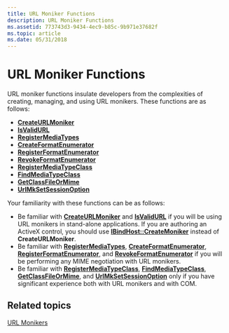 ```yaml
---
title: URL Moniker Functions
description: URL Moniker Functions
ms.assetid: 773743d3-9434-4ec9-b85c-9b971e37682f
ms.topic: article
ms.date: 05/31/2018
---
```


# URL Moniker Functions

URL moniker functions insulate developers from the complexities of creating, managing, and using URL monikers. These functions are as follows:

-   [**CreateURLMoniker**](https://msdn.microsoft.com/library/ms775102(v=VS.85).aspx)
-   [**IsValidURL**](https://msdn.microsoft.com/library/ms775112(v=VS.85).aspx)
-   [**RegisterMediaTypes**](https://msdn.microsoft.com/library/ms775118(v=VS.85).aspx)
-   [**CreateFormatEnumerator**](/windows/desktop/api/Urlmon/nf-urlmon-createformatenumerator)
-   [**RegisterFormatEnumerator**](https://msdn.microsoft.com/library/ms775116(v=VS.85).aspx)
-   [**RevokeFormatEnumerator**](https://msdn.microsoft.com/library/ms775121(v=VS.85).aspx)
-   [**RegisterMediaTypeClass**](https://msdn.microsoft.com/library/ms775117(v=VS.85).aspx)
-   [**FindMediaTypeClass**](https://msdn.microsoft.com/library/ms775106(v=VS.85).aspx)
-   [**GetClassFileOrMime**](https://msdn.microsoft.com/library/ms775108(v=VS.85).aspx)
-   [**UrlMkSetSessionOption**](https://msdn.microsoft.com/library/ms775125(v=VS.85).aspx)

Your familiarity with these functions can be as follows:

-   Be familiar with [**CreateURLMoniker**](https://msdn.microsoft.com/library/ms775102(v=VS.85).aspx) and [**IsValidURL**](https://msdn.microsoft.com/library/ms775112(v=VS.85).aspx) if you will be using URL monikers in stand-alone applications. If you are authoring an ActiveX control, you should use [**IBindHost::CreateMoniker**](https://msdn.microsoft.com/library/ms775075(v=VS.85).aspx) instead of **CreateURLMoniker**.
-   Be familiar with [**RegisterMediaTypes**](https://msdn.microsoft.com/library/ms775118(v=VS.85).aspx), [**CreateFormatEnumerator**](/windows/desktop/api/Urlmon/nf-urlmon-createformatenumerator), [**RegisterFormatEnumerator**](https://msdn.microsoft.com/library/ms775116(v=VS.85).aspx), and [**RevokeFormatEnumerator**](https://msdn.microsoft.com/library/ms775121(v=VS.85).aspx) if you will be performing any MIME negotiation with URL monikers.
-   Be familiar with [**RegisterMediaTypeClass**](https://msdn.microsoft.com/library/ms775117(v=VS.85).aspx), [**FindMediaTypeClass**](https://msdn.microsoft.com/library/ms775106(v=VS.85).aspx), [**GetClassFileOrMime**](https://msdn.microsoft.com/library/ms775108(v=VS.85).aspx), and [**UrlMkSetSessionOption**](https://msdn.microsoft.com/library/ms775125(v=VS.85).aspx) only if you have significant experience both with URL monikers and with COM.

## Related topics

<dl> <dt>

[URL Monikers](url-monikers.md)
</dt> </dl>

 

 




